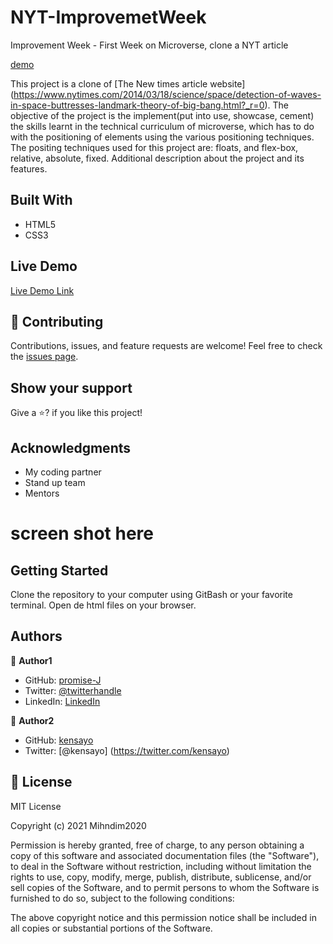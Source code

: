 # NYT-ImprovemetWeek

Improvement Week - First Week on Microverse, clone a NYT article

[demo](images/screenshotArticle.jpg)

This project is a clone of [The New times article website] (https://www.nytimes.com/2014/03/18/science/space/detection-of-waves-in-space-buttresses-landmark-theory-of-big-bang.html?_r=0). The objective of the project is the implement(put into use, showcase, cement) the skills learnt in the technical curriculum of microverse, which has to do with the positioning of elements using the various positioning techniques. The positing techniques used for this project are: floats, and flex-box, relative, absolute, fixed.
Additional description about the project and its features.

## Built With
- HTML5
- CSS3

## Live Demo
[Live Demo Link](https://kensayo.github.io/NYT-ImprovemetWeek/)

## :handshake: Contributing
Contributions, issues, and feature requests are welcome!
Feel free to check the [issues page](issues/).

## Show your support
Give a :star:? if you like this project!

## Acknowledgments
- My coding partner
- Stand up team
- Mentors

# screen shot here


## Getting Started
Clone the repository to your computer using GitBash or your favorite terminal.
Open de html files on your browser.

## Authors

👤 **Author1**

- GitHub: [promise-J](https://github.com/promise-J)
- Twitter: [@twitterhandle](https://twitter.com/Promise94353263)
- LinkedIn: [LinkedIn](https://www.linkedin.com/in/promise-chiemela-788887142)

👤 **Author2**

- GitHub: [kensayo](https://github.com/kensayo)
- Twitter: [@kensayo] (https://twitter.com/kensayo)

## 📝 License
MIT License

Copyright (c) 2021 Mihndim2020

Permission is hereby granted, free of charge, to any person obtaining a copy
of this software and associated documentation files (the "Software"), to deal
in the Software without restriction, including without limitation the rights
to use, copy, modify, merge, publish, distribute, sublicense, and/or sell
copies of the Software, and to permit persons to whom the Software is
furnished to do so, subject to the following conditions:

The above copyright notice and this permission notice shall be included in all
copies or substantial portions of the Software.